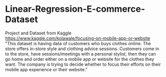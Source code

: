 # Linear-Regression-E-commerce-Dataset
Project and Dataset from Kaggle  https://www.kaggle.com/kolawale/focusing-on-mobile-app-or-website
"This dataset is having data of customers who buys clothes online. The store offers in-store style and clothing advice sessions. Customers come in to the store, have sessions/meetings with a personal stylist, then they can go home and order either on a mobile app or website for the clothes they want. The company is trying to decide whether to focus their efforts on their mobile app experience or their website."
